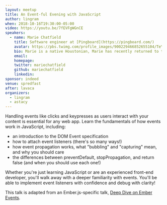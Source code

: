 ```yaml
---
layout: meetup
title: An Event-ful Evening with JavaScript
author: lingram
when: 2018-10-16T19:30:00-05:00
video: https://youtu.be/7fEVFgWGnCE
speakers:
  - name: Marie Chatfield
    title: Software engineer at [Pingboard](https://pingboard.com/)
    avatar: https://pbs.twimg.com/profile_images/900229466852655104/TeYmhngm_400x400.jpg
    bio: Marie is a native Houstonian, Marie has recently returned to the homeland after a three-year stint in San Francisco, where she consistently got into arguments by insisting that tacos are superior in every way to burritos. Marie is passionate about creating inclusive spaces, building empathetic and elegant software, learning new things, and turning herself into emojis and cardboard cutouts.
    email:
    homepage:
    twitter: mariechatfield
    github: mariechatfield
    linkedin:
sponsor: indeed
venue: spredfast
after: lavaca
organizers:
  - lingram
  - astacy
---
```


Handling events like clicks and keypresses as users interact with your content is essential for any web app. Learn the fundamentals of how events work in JavaScript, including:

* an introduction to the DOM Event specification
* how to attach event listeners (there's so many ways!)
* how event propagation works, what "bubbling" and "capturing" mean, and why you should care
* the differences between preventDefault, stopPropagation, and return false (and when you should use each one!)

Whether you're just learning JavaScript or are an experienced front-end developer, you'll walk away with a deeper familiarity with events. You'll be able to implement event listeners with confidence and debug with clarity!

This talk is adapted from an Ember.js-specific talk, [Deep Dive on Ember Events](http://mariechatfield.com/talks/#deep-dive-on-ember-events).
